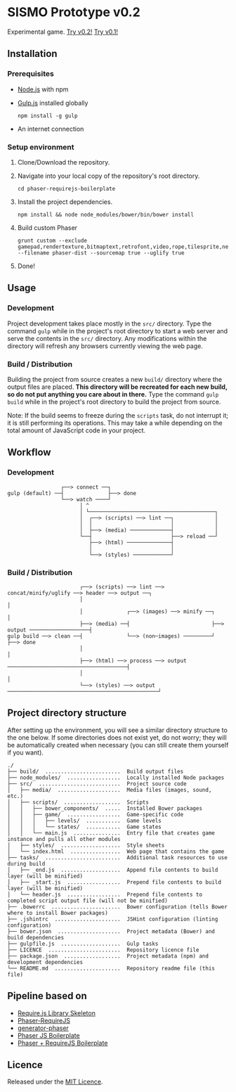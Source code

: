 # SISMO Prototype v0.2

Experimental game.
[Try v0.2!](http://acemir.github.io/sismo-game)
[Try v0.1!](http://acemir.github.io/sismo-game/releases/v0.1)

## Installation

### Prerequisites

* [Node.js](http://nodejs.org) with npm

* [Gulp.js](http://gulpjs.com) installed globally

    ```
    npm install -g gulp
    ```

* An internet connection

### Setup environment

1. Clone/Download the repository.

2. Navigate into your local copy of the repository's root directory.

    ```
    cd phaser-requirejs-boilerplate
    ```

3. Install the project dependencies.

    ```
    npm install && node node_modules/bower/bin/bower install
    ```

4. Build custom Phaser

    ```
    grunt custom --exclude gamepad,rendertexture,bitmaptext,retrofont,video,rope,tilesprite,net,debug,ninja,creature,p2,tilemaps,particles --filename phaser-dist --sourcemap true --uglify true
    ```

5. Done!


## Usage

### Development

Project development takes place mostly in the `src/` directory. Type the command
`gulp` while in the project's root directory to start a web server and serve the
contents in the `src/` directory. Any modifications within the directory will
refresh any browsers currently viewing the web page.

### Build / Distribution

Building the project from source creates a new `build/` directory where the
output files are placed. **This directory will be recreated for each new build,
so do not put anything you care about in there.** Type the command `gulp build`
while in the project's root directory to build the project from source.

Note: If the build seems to freeze during the `scripts` task, do not interrupt
it; it is still performing its operations. This may take a while depending on
the total amount of JavaScript code in your project.


## Workflow

### Development

```
                 ┌──> connect ──┐
gulp (default) ──┤              ├──> done
                 └──> watch ────┘
                       │ ^
                       │ └────────────────────────────────────────┐
                       │  ┌──> (scripts) ──> lint ──┐             │
                       │  │                         │             │
                       │  ├──> (media) ─────────────┤             │
                       └──┤                         ├──> reload ──┘
                          ├──> (html) ──────────────┤
                          │                         │
                          └──> (styles) ────────────┘
```

### Build / Distribution

```
                       ┌──> (scripts) ──> lint ──> concat/minify/uglify ──> header ──> output ──┐
                       │                                                                        │
                       │              ┌──> (images) ──> minify ──┐                              │
                       ├──> (media) ──┤                          ├──> output ───────────────────┤
gulp build ──> clean ──┤              └──> (non─images) ─────────┘                              ├──> done
                       │                                                                        │
                       ├──> (html) ──> process ──> output ──────────────────────────────────────┤
                       │                                                                        │
                       └──> (styles) ──> output ────────────────────────────────────────────────┘
```


## Project directory structure

After setting up the environment, you will see a similar directory structure to
the one below. If some directories does not exist yet, do not worry; they will
be automatically created when necessary (you can still create them yourself if
you want).

```
./
├── build/  ........................  Build output files
├── node_modules/  .................  Locally installed Node packages
├── src/  ..........................  Project source code
│   ├── media/  ....................  Media files (images, sound, etc.)
│   ├── scripts/  ..................  Scripts
│   │   ├── bower_components/  .....  Installed Bower packages
│   │   ├── game/  .................  Game-specific code
│   │   │   ├── levels/  ...........  Game levels
│   │   │   └── states/  ...........  Game states
│   │   └── main.js  ...............  Entry file that creates game instance and pulls all other modules
│   ├── styles/  ...................  Style sheets
│   └── index.html  ................  Web page that contains the game
├── tasks/  ........................  Additional task resources to use during build
│   ├── _end.js  ...................  Append file contents to build layer (will be minified)
│   ├── _start.js  .................  Prepend file contents to build layer (will be minified)
│   └── header.js  .................  Prepend file contents to completed script output file (will not be minified)
├── .bowerrc  ......................  Bower configuration (tells Bower where to install Bower packages)
├── .jshintrc  .....................  JSHint configuration (linting configuration)
├── bower.json  ....................  Project metadata (Bower) and build dependencies
├── gulpfile.js  ...................  Gulp tasks
├── LICENCE  .......................  Repository licence file
├── package.json  ..................  Project metadata (npm) and development dependencies
└── README.md  .....................  Repository readme file (this file)
```


## Pipeline based on

* [Require.js Library Skeleton](https://github.com/sahat/requirejs-library)
* [Phaser-RequireJS](https://github.com/photonstorm/phaser/tree/master/resources/Project%20Templates/RequireJS)
* [generator-phaser](https://github.com/julien/generator-phaser)
* [Phaser JS Boilerplate](https://github.com/luizbills/phaser-boilerplate)
* [Phaser + RequireJS Boilerplate](https://github.com/chessmasterhong/phaser-requirejs-boilerplate)

## Licence

Released under the [MIT Licence](LICENCE).

